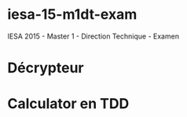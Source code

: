 # iesa-15-m1dt-exam
IESA 2015 - Master 1 - Direction Technique - Examen

# Décrypteur

# Calculator en TDD
